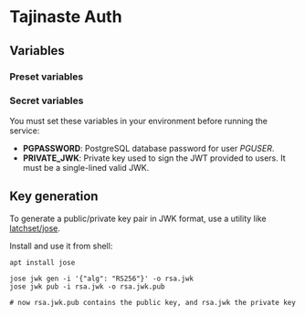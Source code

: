 # Tajinaste Auth

## Variables

### Preset variables


### Secret variables

You must set these variables in your environment before running the service:
* **PGPASSWORD**: PostgreSQL database password for user *PGUSER*.
* **PRIVATE_JWK**: Private key used to sign the JWT provided to users. It must be a single-lined valid JWK.

## Key generation

To generate a public/private key pair in JWK format, use a utility like [latchset/jose](https://github.com/latchset/jose).

Install and use it from shell:

```
apt install jose

jose jwk gen -i '{"alg": "RS256"}' -o rsa.jwk
jose jwk pub -i rsa.jwk -o rsa.jwk.pub

# now rsa.jwk.pub contains the public key, and rsa.jwk the private key
```
